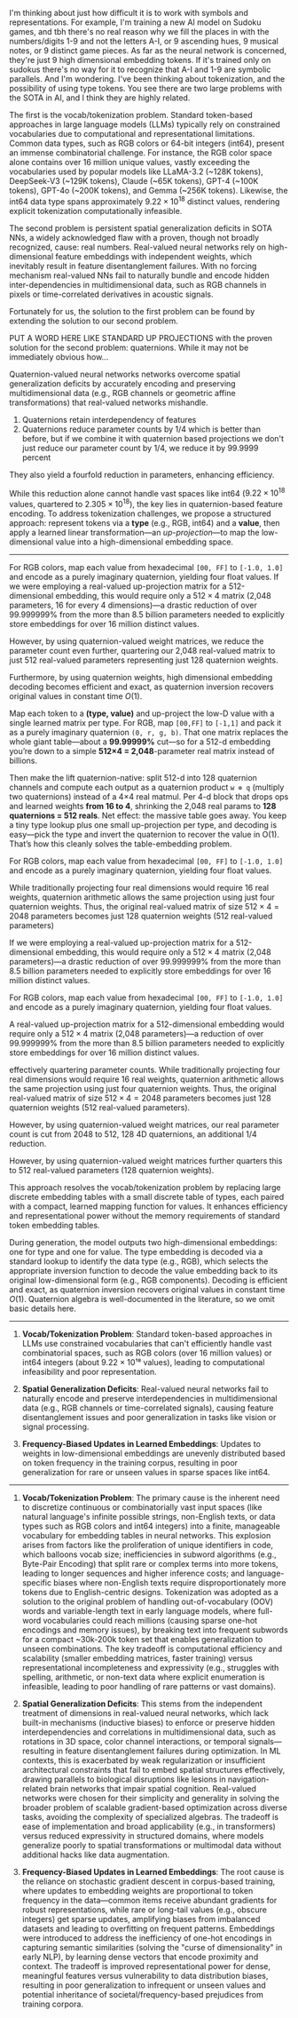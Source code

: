 I'm thinking about just how difficult it is to work with symbols and representations. For example, I'm training a new AI model on Sudoku games, and tbh there's no real reason why we fill the places in with the numbers/digits 1-9 and not the letters A-I, or 9 ascending hues, 9 musical notes, or 9 distinct game pieces. As far as the neural network is concerned, they're just 9 high dimensional embedding tokens. If it's trained only on sudokus there's no way for it to recognize that A-I and 1-9 are symbolic parallels. And I'm wondering. I've been thinking about tokenization, and the possibility of using type tokens. You see there are two large problems with the SOTA in AI, and I think they are highly related.

The first is the vocab/tokenization problem. Standard token-based approaches in large language models (LLMs) typically rely on constrained vocabularies due to computational and representational limitations. Common data types, such as RGB colors or 64-bit integers (int64), present an immense combinatorial challenge. For instance, the RGB color space alone contains over 16 million unique values, vastly exceeding the vocabularies used by popular models like LLaMA-3.2 (\~128K tokens), DeepSeek-V3 (\~129K tokens), Claude (\~65K tokens), GPT-4 (\~100K tokens), GPT-4o (\~200K tokens), and Gemma (\~256K tokens). Likewise, the int64 data type spans approximately $9.22 \times 10^{18}$ distinct values, rendering explicit tokenization computationally infeasible.

The second problem is persistent spatial generalization deficits in SOTA NNs, a widely acknowledged flaw with a proven, though not broadly recognized, cause: real numbers. Real-valued neural networks rely on high-dimensional feature embeddings with independent weights, which inevitably result in feature disentanglement failures. With no forcing mechanism real-valued NNs fail to naturally bundle and encode hidden inter-dependencies in multidimensional data, such as RGB channels in pixels or time-correlated derivatives in acoustic signals. 

Fortunately for us, the solution to the first problem can be found by extending the solution to our second problem.


PUT A WORD HERE LIKE STANDARD UP PROJECTIONS with the proven solution for the second problem: quaternions. While it may not be immediately obvious how...

Quaternion-valued neural networks networks overcome spatial generalization deficits by accurately encoding and preserving multidimensional data (e.g., RGB channels or geometric affine transformations) that real-valued networks mishandle. 

1. Quaternions retain interdependency of features
2. Quaternions reduce parameter counts by 1/4 which is better than before, but if we combine it with quaternion based projections we don't just reduce our parameter count by 1/4, we reduce it by 99.9999 percent


They also yield a fourfold reduction in parameters, enhancing efficiency.

While this reduction alone cannot handle vast spaces like int64 ($9.22 \times 10^{18}$ values, quartered to $2.305 \times 10^{18}$), the key lies in quaternion-based feature encoding. To address tokenization challenges, we propose a structured approach: represent tokens via a **type** (e.g., RGB, int64) and a **value**, then apply a learned linear transformation—an *up-projection*—to map the low-dimensional value into a high-dimensional embedding space.

---

For RGB colors, map each value from hexadecimal `[00, FF]` to `[-1.0, 1.0]` and encode as a purely imaginary quaternion, yielding four float values. If we were employing a real-valued up-projection matrix for a 512-dimensional embedding, this would require only a $512 \times 4$ matrix (2,048 parameters, 16 for every 4 dimensions)—a drastic reduction of over 99.999999% from the more than 8.5 billion parameters needed to explicitly store embeddings for over 16 million distinct values. 

However, by using quaternion-valued weight matrices, we reduce the parameter count even further, quartering our 2,048 real-valued matrix to just 512 real-valued parameters representing just 128 quaternion weights.

Furthermore, by using quaternion weights, high dimensional embedding decoding becomes efficient and exact, as quaternion inversion recovers original values in constant time $O(1)$. 

Map each token to a **(type, value)** and up-project the low-D value with a single learned matrix per type. For RGB, map `[00,FF]` to `[-1,1]` and pack it as a purely imaginary quaternion `(0, r, g, b)`. That one matrix replaces the whole giant table—about a **99.99999%** cut—so for a 512-d embedding you’re down to a simple **512×4 = 2,048**-parameter real matrix instead of billions.

Then make the lift quaternion-native: split 512-d into 128 quaternion channels and compute each output as a quaternion product `w ⊗ q` (multiply two quaternions) instead of a 4×4 real matmul. Per 4-d block that drops ops and learned weights **from 16 to 4**, shrinking the 2,048 real params to **128 quaternions = 512 reals**. Net effect: the massive table goes away. You keep a tiny type lookup plus one small up-projection per type, and decoding is easy—pick the type and invert the quaternion to recover the value in O(1). That’s how this cleanly solves the table-embedding problem.

For RGB colors, map each value from hexadecimal `[00, FF]` to `[-1.0, 1.0]` and encode as a purely imaginary quaternion, yielding four float values. 

While traditionally projecting four real dimensions would require 16 real weights, quaternion arithmetic allows the same projection using just four quaternion weights. Thus, the original real-valued matrix of size $512 \times 4 = 2048$ parameters becomes just 128 quaternion weights (512 real-valued parameters)

If we were employing a real-valued up-projection matrix for a 512-dimensional embedding, this would require only a $512 \times 4$ matrix (2,048 parameters)—a drastic reduction of over 99.999999% from the more than 8.5 billion parameters needed to explicitly store embeddings for over 16 million distinct values. 


For RGB colors, map each value from hexadecimal `[00, FF]` to `[-1.0, 1.0]` and encode as a purely imaginary quaternion, yielding four float values.


 A real-valued up-projection matrix for a 512-dimensional embedding would require only a $512 \times 4$ matrix (2,048 parameters)—a reduction of over 99.999999% from the more than 8.5 billion parameters needed to explicitly store embeddings for over 16 million distinct values. 

effectively quartering parameter counts. While traditionally projecting four real dimensions would require 16 real weights, quaternion arithmetic allows the same projection using just four quaternion weights. Thus, the original real-valued matrix of size $512 \times 4 = 2048$ parameters becomes just 128 quaternion weights (512 real-valued parameters).



However, by using quaternion-valued weight matrices, our real parameter count is cut from 2048 to 512, 128 4D quaternions, an additional 1/4 reduction. 


However, by using quaternion-valued weight matrices further quarters this to 512 real-valued parameters (128 quaternion weights).

This approach resolves the vocab/tokenization problem by replacing large discrete embedding tables with a small discrete table of types, each paired with a compact, learned mapping function for values. It enhances efficiency and representational power without the memory requirements of standard token embedding tables.

During generation, the model outputs two high-dimensional embeddings: one for type and one for value. The type embedding is decoded via a standard lookup to identify the data type (e.g., RGB), which selects the appropriate inversion function to decode the value embedding back to its original low-dimensional form (e.g., RGB components). Decoding is efficient and exact, as quaternion inversion recovers original values in constant time $O(1)$. Quaternion algebra is well-documented in the literature, so we omit basic details here.


---


1. **Vocab/Tokenization Problem**: Standard token-based approaches in LLMs use constrained vocabularies that can't efficiently handle vast combinatorial spaces, such as RGB colors (over 16 million values) or int64 integers (about 9.22 × 10¹⁸ values), leading to computational infeasibility and poor representation.

2. **Spatial Generalization Deficits**: Real-valued neural networks fail to naturally encode and preserve interdependencies in multidimensional data (e.g., RGB channels or time-correlated signals), causing feature disentanglement issues and poor generalization in tasks like vision or signal processing.

3. **Frequency-Biased Updates in Learned Embeddings**: Updates to weights in low-dimensional embeddings are unevenly distributed based on token frequency in the training corpus, resulting in poor generalization for rare or unseen values in sparse spaces like int64.


---


1. **Vocab/Tokenization Problem**: The primary cause is the inherent need to discretize continuous or combinatorially vast input spaces (like natural language's infinite possible strings, non-English texts, or data types such as RGB colors and int64 integers) into a finite, manageable vocabulary for embedding tables in neural networks. This explosion arises from factors like the proliferation of unique identifiers in code, which balloons vocab size; inefficiencies in subword algorithms (e.g., Byte-Pair Encoding) that split rare or complex terms into more tokens, leading to longer sequences and higher inference costs; and language-specific biases where non-English texts require disproportionately more tokens due to English-centric designs. Tokenization was adopted as a solution to the original problem of handling out-of-vocabulary (OOV) words and variable-length text in early language models, where full-word vocabularies could reach millions (causing sparse one-hot encodings and memory issues), by breaking text into frequent subwords for a compact ~30k-200k token set that enables generalization to unseen combinations. The key tradeoff is computational efficiency and scalability (smaller embedding matrices, faster training) versus representational incompleteness and expressivity (e.g., struggles with spelling, arithmetic, or non-text data where explicit enumeration is infeasible, leading to poor handling of rare patterns or vast domains).

2. **Spatial Generalization Deficits**: This stems from the independent treatment of dimensions in real-valued neural networks, which lack built-in mechanisms (inductive biases) to enforce or preserve hidden interdependencies and correlations in multidimensional data, such as rotations in 3D space, color channel interactions, or temporal signals—resulting in feature disentanglement failures during optimization. In ML contexts, this is exacerbated by weak regularization or insufficient architectural constraints that fail to embed spatial structures effectively, drawing parallels to biological disruptions like lesions in navigation-related brain networks that impair spatial cognition. Real-valued networks were chosen for their simplicity and generality in solving the broader problem of scalable gradient-based optimization across diverse tasks, avoiding the complexity of specialized algebras. The tradeoff is ease of implementation and broad applicability (e.g., in transformers) versus reduced expressivity in structured domains, where models generalize poorly to spatial transformations or multimodal data without additional hacks like data augmentation.

3. **Frequency-Biased Updates in Learned Embeddings**: The root cause is the reliance on stochastic gradient descent in corpus-based training, where updates to embedding weights are proportional to token frequency in the data—common items receive abundant gradients for robust representations, while rare or long-tail values (e.g., obscure integers) get sparse updates, amplifying biases from imbalanced datasets and leading to overfitting on frequent patterns. Embeddings were introduced to address the inefficiency of one-hot encodings in capturing semantic similarities (solving the "curse of dimensionality" in early NLP), by learning dense vectors that encode proximity and context. The tradeoff is improved representational power for dense, meaningful features versus vulnerability to data distribution biases, resulting in poor generalization to infrequent or unseen values and potential inheritance of societal/frequency-based prejudices from training corpora.